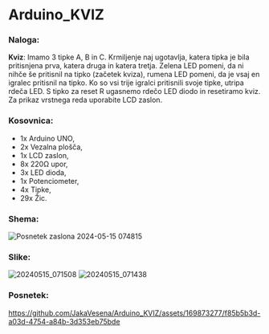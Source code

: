 # Arduino_KVIZ

### Naloga:
**Kviz**: Imamo 3 tipke A, B in C. Krmiljenje naj ugotavlja, katera tipka je bila pritisnjena prva, katera druga in katera tretja. Zelena LED pomeni, da ni nihče še pritisnil na tipko (začetek kviza), rumena LED pomeni, da je vsaj en igralec pritisnil na tipko. Ko so vsi trije igralci pritisnili svoje tipke, utripa rdeča LED. S tipko za reset R ugasnemo rdečo LED diodo in resetiramo kviz. Za prikaz vrstnega reda uporabite LCD zaslon.

### Kosovnica:
* 1x Arduino UNO,
* 2x Vezalna plošča,
* 1x LCD zaslon,
* 8x 220Ω upor,
* 3x LED dioda,
* 1x Potenciometer,
* 4x Tipke,
* 29x Žic.


### Shema:
![Posnetek zaslona 2024-05-15 074815](https://github.com/JakaVesena/Arduino_KVIZ/assets/169873277/7227128b-3e6e-40a8-af63-0942e5e672a2)

### Slike:
![20240515_071508](https://github.com/JakaVesena/Arduino_KVIZ/assets/169873277/b96fea9c-afad-448d-8d80-03f01fe759c9)
![20240515_071438](https://github.com/JakaVesena/Arduino_KVIZ/assets/169873277/edf0e6e7-2d0c-4fe0-a12e-291734dd072c)

### Posnetek:
https://github.com/JakaVesena/Arduino_KVIZ/assets/169873277/f85b5b3d-a03d-4754-a84b-3d353eb75bde

